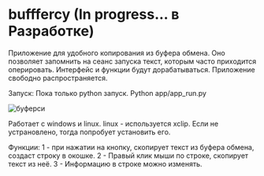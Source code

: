 # bufffercy (In progress... в Разработке)
Приложение для удобного копирования из буфера обмена. 
Оно позволяет запомнить на сеанс запуска текст, которым часто приходится оперировать. 
Интерфейс и функции будут дорабатываться. 
Приложение свободно распространяется.

Запуск:
Пока только python запуск.
Python app/app_run.py

![буферси](https://github.com/rewen9/bufffercy/assets/48365540/dad129f0-c144-4d07-a779-5b08be004c64)

Работает с windows и linux. 
linux - используется xclip. Если не устрановлено, тогда попробует установить его. 

Функции: 
1 - при нажатии на кнопку, скопирует текст из буфера обмена, создаст строку в окошке.
2 - Правый клик мыши по строке, скопирует текст из неё.
3 - Информацию в строке можно изменять.
